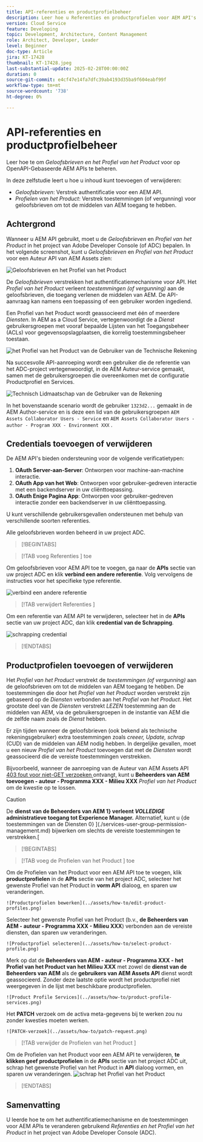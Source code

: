 ```yaml
---
title: API-referenties en productprofielbeheer
description: Leer hoe u Referenties en productprofielen voor AEM API's beheert.
version: Cloud Service
feature: Developing
topic: Development, Architecture, Content Management
role: Architect, Developer, Leader
level: Beginner
doc-type: Article
jira: KT-17428
thumbnail: KT-17428.jpeg
last-substantial-update: 2025-02-28T00:00:00Z
duration: 0
source-git-commit: e4cf47e14fa7dfc39ab4193d35ba9f604eabf99f
workflow-type: tm+mt
source-wordcount: '738'
ht-degree: 0%

---
```



# API-referenties en productprofielbeheer

Leer hoe te om _Geloofsbrieven en het Profiel van het Product_ voor op OpenAPI-Gebaseerde AEM APIs te beheren.

In deze zelfstudie leert u hoe u inhoud kunt toevoegen of verwijderen:

- _Geloofsbrieven_: Verstrek authentificatie voor een AEM API.
- _Profielen van het Product_: Verstrek toestemmingen (of vergunning) voor geloofsbrieven om tot de middelen van AEM toegang te hebben.

## Achtergrond

Wanneer u AEM API gebruikt, moet u de _Geloofsbrieven_ en _Profiel van het Product_ in het project van Adobe Developer Console (of ADC) bepalen. In het volgende screenshot, kunt u _Geloofsbrieven_ en _Profiel van het Product_ voor een Auteur API van AEM Assets zien:

![ Geloofsbrieven en het Profiel van het Product ](../assets/how-to/API-Credentials-Product-Profile.png)

De _Geloofsbrieven_ verstrekken het authentificatiemechanisme voor API. Het _Profiel van het Product_ verleent _toestemmingen (of vergunning)_ aan de geloofsbrieven, die toegang verlenen de middelen van AEM. De API-aanvraag kan namens een toepassing of een gebruiker worden ingediend.

Een Profiel van het Product wordt geassocieerd met één of meerdere _Diensten_. In AEM as a Cloud Service, vertegenwoordigt de a _Dienst_ gebruikersgroepen met vooraf bepaalde Lijsten van het Toegangsbeheer (ACLs) voor gegevensopslagplaatsen, die korrelig toestemmingsbeheer toestaan.

![ het Profiel van het Product van de Gebruiker van de Technische Rekening ](../assets/s2s/technical-account-user-product-profile.png)

Na succesvolle API-aanroeping wordt een gebruiker die de referentie van het ADC-project vertegenwoordigt, in de AEM Auteur-service gemaakt, samen met de gebruikersgroepen die overeenkomen met de configuratie Productprofiel en Services.

![ Technisch Lidmaatschap van de Gebruiker van de Rekening ](../assets/s2s/technical-account-user-membership.png)

In het bovenstaande scenario wordt de gebruiker `1323d2...` gemaakt in de AEM Author-service en is deze een lid van de gebruikersgroepen `AEM Assets Collaborator Users - Service` en `AEM Assets Collaborator Users - author - Program XXX - Environment XXX` .

## Credentials toevoegen of verwijderen

De AEM API&#39;s bieden ondersteuning voor de volgende verificatietypen:

1. **OAuth Server-aan-Server**: Ontworpen voor machine-aan-machine interactie.
1. **OAuth App van het Web**: Ontworpen voor gebruiker-gedreven interactie met een backendserver in uw cliënttoepassing.
1. **OAuth Enige Pagina App**: Ontworpen voor gebruiker-gedreven interactie zonder een backendserver in uw cliënttoepassing.

U kunt verschillende gebruikersgevallen ondersteunen met behulp van verschillende soorten referenties.

Alle geloofsbrieven worden beheerd in uw project ADC.

>[!BEGINTABS]

>[!TAB  voeg Referenties ] toe

Om geloofsbrieven voor AEM API toe te voegen, ga naar de **APIs** sectie van uw project ADC en klik **verbind een andere referentie**. Volg vervolgens de instructies voor het specifieke type referentie.

![ verbind een andere referentie ](../assets/how-to/connect-another-credential.png)

>[!TAB  verwijdert Referenties ]

Om een referentie van AEM API te verwijderen, selecteer het in de **APIs** sectie van uw project ADC, dan klik **credential van de Schrapping**.

![ schrapping credential ](../assets/how-to/delete-credential.png)


>[!ENDTABS]

## Productprofielen toevoegen of verwijderen

Het _Profiel van het Product_ verstrekt de _toestemmingen (of vergunning)_ aan de geloofsbrieven om tot de middelen van AEM toegang te hebben. De toestemmingen die door het _Profiel van het Product_ worden verstrekt zijn gebaseerd op de _Diensten_ verbonden aan het _Profiel van het Product_. Het grootste deel van de _Diensten_ verstrekt _LEZEN_ toestemming aan de middelen van AEM, via de gebruikersgroepen in de instantie van AEM die de zelfde naam zoals de _Dienst_ hebben.

Er zijn tijden wanneer de geloofsbrieven (ook bekend als technische rekeningsgebruiker) extra toestemmingen zoals _creeer, Update, schrap_ (CUD) van de middelen van AEM nodig hebben. In dergelijke gevallen, moet u een nieuw _Profiel van het Product_ toevoegen dat met de _Diensten_ wordt geassocieerd die de vereiste toestemmingen verstrekken.

Bijvoorbeeld, wanneer de aanroeping van de Auteur van AEM Assets API [ 403 fout voor niet-GET verzoeken ](../use-cases/invoke-api-using-oauth-s2s.md#403-error-for-non-get-requests) ontvangt, kunt u **Beheerders van AEM toevoegen - auteur - Programma XXX - Milieu XXX** _Profiel van het Product_ om de kwestie op te lossen.

>[!CAUTION]
>
>De **dienst van de Beheerders van AEM 1} verleent _VOLLEDIGE_ administratieve toegang tot Experience Manager.** Alternatief, kunt u {de toestemmingen van de Diensten 0} ](./services-user-group-permission-management.md) bijwerken om slechts de vereiste toestemmingen te verstrekken.[

>[!BEGINTABS]

>[!TAB  voeg de Profielen van het Product ] toe

Om de Profielen van het Product voor een AEM API toe te voegen, klik **productprofielen** in de **APIs** sectie van het project ADC, selecteer het gewenste Profiel van het Product in **vorm API** dialoog, en sparen uw veranderingen.

    ![Productprofielen bewerken](../assets/how-to/edit-product-profiles.png)

Selecteer het gewenste Profiel van het Product (b.v., **de Beheerders van AEM - auteur - Programma XXX - Milieu XXX**) verbonden aan de vereiste diensten, dan sparen uw veranderingen.

    ![Productprofiel selecteren](../assets/how-to/select-product-profile.png)

Merk op dat de **Beheerders van AEM - auteur - Programma XXX - het Profiel van het Product van het Milieu XXX** met zowel de **dienst van de Beheerders van AEM** als de **gebruikers van AEM Assets API** dienst wordt geassocieerd. Zonder deze laatste optie wordt het productprofiel niet weergegeven in de lijst met beschikbare productprofielen.

    ![Product Profile Services](../assets/how-to/product-profile-services.png)

Het **PATCH** verzoek om de activa meta-gegevens bij te werken zou nu zonder kwesties moeten werken.

    ![PATCH-verzoek](../assets/how-to/patch-request.png)


>[!TAB  verwijder de Profielen van het Product ]

Om de Profielen van het Product voor een AEM API te verwijderen, **te klikken geef productprofielen** in de **APIs** sectie van het project ADC uit, schrap het gewenste Profiel van het Product in **API** dialoog vormen, en sparen uw veranderingen.
![ schrap het Profiel van het Product ](../assets/how-to/deselect-product-profile.png)

>[!ENDTABS]

## Samenvatting

U leerde hoe te om het authentificatiemechanisme en de toestemmingen voor AEM APIs te veranderen gebruikend _Referenties en het Profiel van het Product_ in het project van Adobe Developer Console (ADC).
